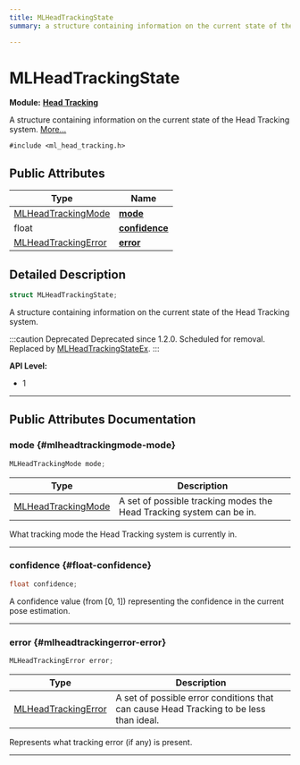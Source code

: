 ```yaml
---
title: MLHeadTrackingState
summary: a structure containing information on the current state of the head tracking system. 

---
```


# MLHeadTrackingState

**Module:** **[Head Tracking](/api-ref/api/Modules/group___head_tracking/group___head_tracking.md)**



A structure containing information on the current state of the Head Tracking system.  [More...](#detailed-description)


`#include <ml_head_tracking.h>`

## Public Attributes

| Type           | Name           |
| -------------- | -------------- |
| [MLHeadTrackingMode](/api-ref/api/Modules/group___head_tracking/group___head_tracking.md#enums-mlheadtrackingmode) | **[mode](/api-ref/api/Modules/group___head_tracking/struct_m_l_head_tracking_state.md#mlheadtrackingmode-mode)**  |
| float | **[confidence](/api-ref/api/Modules/group___head_tracking/struct_m_l_head_tracking_state.md#float-confidence)**  |
| [MLHeadTrackingError](/api-ref/api/Modules/group___head_tracking/group___head_tracking.md#enums-mlheadtrackingerror) | **[error](/api-ref/api/Modules/group___head_tracking/struct_m_l_head_tracking_state.md#mlheadtrackingerror-error)**  |

## Detailed Description

```cpp
struct MLHeadTrackingState;
```

A structure containing information on the current state of the Head Tracking system. 



:::caution Deprecated
Deprecated since 1.2.0. Scheduled for removal. Replaced by [MLHeadTrackingStateEx](/api-ref/api/Modules/group___head_tracking/struct_m_l_head_tracking_state_ex.md). 
:::


**API Level:**
  * 1




-----------
## Public Attributes Documentation

### mode {#mlheadtrackingmode-mode}

```cpp
MLHeadTrackingMode mode;
```



| Type | Description |
|--|--|
| [MLHeadTrackingMode](/api-ref/api/Modules/group___head_tracking/group___head_tracking.md#enums-mlheadtrackingmode) | A set of possible tracking modes the Head Tracking system can be in.  |


What tracking mode the Head Tracking system is currently in. 





-----------

### confidence {#float-confidence}

```cpp
float confidence;
```


A confidence value (from [0, 1]) representing the confidence in the current pose estimation. 





-----------

### error {#mlheadtrackingerror-error}

```cpp
MLHeadTrackingError error;
```



| Type | Description |
|--|--|
| [MLHeadTrackingError](/api-ref/api/Modules/group___head_tracking/group___head_tracking.md#enums-mlheadtrackingerror) | A set of possible error conditions that can cause Head Tracking to be less than ideal.  |


Represents what tracking error (if any) is present. 





-----------

